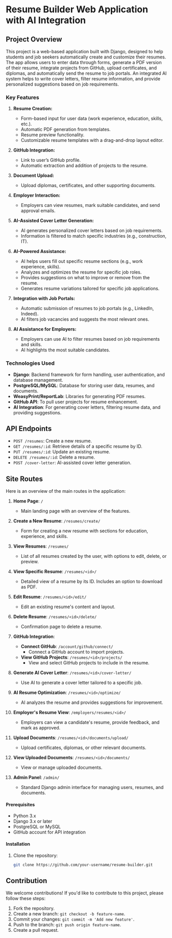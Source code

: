 # Resume Builder Web Application with AI Integration

## Project Overview

This project is a web-based application built with Django, designed to help students and job seekers automatically create and customize their resumes. The app allows users to enter data through forms, generate a PDF version of their resume, integrate projects from GitHub, upload certificates, and diplomas, and automatically send the resume to job portals. An integrated AI system helps to write cover letters, filter resume information, and provide personalized suggestions based on job requirements.

### Key Features

1. **Resume Creation:**
   - Form-based input for user data (work experience, education, skills, etc.).
   - Automatic PDF generation from templates.
   - Resume preview functionality.
   - Customizable resume templates with a drag-and-drop layout editor.

2. **GitHub Integration:**
   - Link to user’s GitHub profile.
   - Automatic extraction and addition of projects to the resume.

3. **Document Upload:**
   - Upload diplomas, certificates, and other supporting documents.

4. **Employer Interaction:**
   - Employers can view resumes, mark suitable candidates, and send approval emails.

5. **AI-Assisted Cover Letter Generation:**
   - AI generates personalized cover letters based on job requirements.
   - Information is filtered to match specific industries (e.g., construction, IT).

6. **AI-Powered Assistance:**
   - AI helps users fill out specific resume sections (e.g., work experience, skills).
   - Analyzes and optimizes the resume for specific job roles.
   - Provides suggestions on what to improve or remove from the resume.
   - Generates resume variations tailored for specific job applications.

7. **Integration with Job Portals:**
   - Automatic submission of resumes to job portals (e.g., LinkedIn, Indeed).
   - AI filters job vacancies and suggests the most relevant ones.

8. **AI Assistance for Employers:**
   - Employers can use AI to filter resumes based on job requirements and skills.
   - AI highlights the most suitable candidates.

### Technologies Used

- **Django**: Backend framework for form handling, user authentication, and database management.
- **PostgreSQL/MySQL**: Database for storing user data, resumes, and documents.
- **WeasyPrint/ReportLab**: Libraries for generating PDF resumes.
- **GitHub API**: To pull user projects for resume enhancement.
- **AI Integration**: For generating cover letters, filtering resume data, and providing suggestions.

## API Endpoints

- `POST /resumes`: Create a new resume.
- `GET /resumes/:id`: Retrieve details of a specific resume by ID.
- `PUT /resumes/:id`: Update an existing resume.
- `DELETE /resumes/:id`: Delete a resume.
- `POST /cover-letter`: AI-assisted cover letter generation.  
## Site Routes

Here is an overview of the main routes in the application:

1. **Home Page**: `/`
   - Main landing page with an overview of the features.

2. **Create a New Resume**: `/resumes/create/`
   - Form for creating a new resume with sections for education, experience, and skills.

3. **View Resumes**: `/resumes/`
   - List of all resumes created by the user, with options to edit, delete, or preview.

4. **View Specific Resume**: `/resumes/<id>/`
   - Detailed view of a resume by its ID. Includes an option to download as PDF.

5. **Edit Resume**: `/resumes/<id>/edit/`
   - Edit an existing resume's content and layout.

6. **Delete Resume**: `/resumes/<id>/delete/`
   - Confirmation page to delete a resume.

7. **GitHub Integration**:
   - **Connect GitHub**: `/account/github/connect/`
     - Connect a GitHub account to import projects.
   - **View GitHub Projects**: `/resumes/<id>/projects/`
     - View and select GitHub projects to include in the resume.

8. **Generate AI Cover Letter**: `/resumes/<id>/cover-letter/`
   - Use AI to generate a cover letter tailored to a specific job.

9. **AI Resume Optimization**: `/resumes/<id>/optimize/`
   - AI analyzes the resume and provides suggestions for improvement.

10. **Employer's Resume View**: `/employers/resumes/<id>/`
    - Employers can view a candidate's resume, provide feedback, and mark as approved.

11. **Upload Documents**: `/resumes/<id>/documents/upload/`
    - Upload certificates, diplomas, or other relevant documents.

12. **View Uploaded Documents**: `/resumes/<id>/documents/`
    - View or manage uploaded documents.

13. **Admin Panel**: `/admin/`
    - Standard Django admin interface for managing users, resumes, and documents.


#### Prerequisites

- Python 3.x
- Django 3.x or later
- PostgreSQL or MySQL
- GitHub account for API integration

#### Installation

1. Clone the repository:
   ```bash
   git clone https://github.com/your-username/resume-builder.git

## Contribution

We welcome contributions! If you'd like to contribute to this project, please follow these steps:

1. Fork the repository.
2. Create a new branch: `git checkout -b feature-name`.
3. Commit your changes: `git commit -m 'Add new feature'`.
4. Push to the branch: `git push origin feature-name`.
5. Create a pull request.
